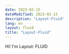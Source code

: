 ```yaml
---
date: 2023-02-15
dateModified: 2023-02-15
description: "Layout-Fluid"
lang: en
layout: fluid
title: "Layout-Fluid"
---
```

<div class="well mrgn-tp-lg"><p>Hi!  I'm Layout: FLUID</p></div>
